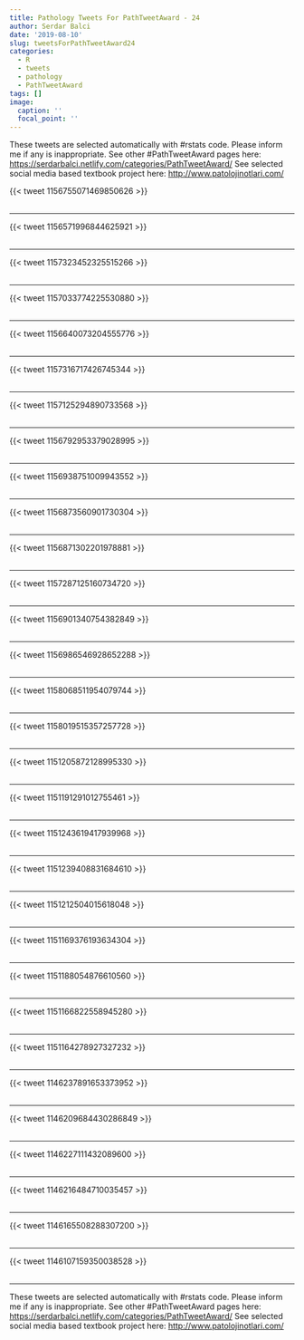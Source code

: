 ```yaml
---
title: Pathology Tweets For PathTweetAward - 24
author: Serdar Balci
date: '2019-08-10'
slug: tweetsForPathTweetAward24
categories:
  - R
  - tweets
  - pathology
  - PathTweetAward
tags: []
image:
  caption: ''
  focal_point: ''
---
```



These tweets are selected automatically with #rstats code. Please inform me if any is inappropriate.
See other #PathTweetAward pages here: https://serdarbalci.netlify.com/categories/PathTweetAward/ 
See selected social media based textbook project here: http://www.patolojinotlari.com/

{{< tweet 1156755071469850626 >}}
<br>
<br>
<hr>
{{< tweet 1156571996844625921 >}}
<br>
<br>
<hr>
{{< tweet 1157323452325515266 >}}
<br>
<br>
<hr>
{{< tweet 1157033774225530880 >}}
<br>
<br>
<hr>
{{< tweet 1156640073204555776 >}}
<br>
<br>
<hr>
{{< tweet 1157316717426745344 >}}
<br>
<br>
<hr>
{{< tweet 1157125294890733568 >}}
<br>
<br>
<hr>
{{< tweet 1156792953379028995 >}}
<br>
<br>
<hr>
{{< tweet 1156938751009943552 >}}
<br>
<br>
<hr>
{{< tweet 1156873560901730304 >}}
<br>
<br>
<hr>
{{< tweet 1156871302201978881 >}}
<br>
<br>
<hr>
{{< tweet 1157287125160734720 >}}
<br>
<br>
<hr>
{{< tweet 1156901340754382849 >}}
<br>
<br>
<hr>
{{< tweet 1156986546928652288 >}}
<br>
<br>
<hr>
{{< tweet 1158068511954079744 >}}
<br>
<br>
<hr>
{{< tweet 1158019515357257728 >}}
<br>
<br>
<hr>
{{< tweet 1151205872128995330 >}}
<br>
<br>
<hr>
{{< tweet 1151191291012755461 >}}
<br>
<br>
<hr>
{{< tweet 1151243619417939968 >}}
<br>
<br>
<hr>
{{< tweet 1151239408831684610 >}}
<br>
<br>
<hr>
{{< tweet 1151212504015618048 >}}
<br>
<br>
<hr>
{{< tweet 1151169376193634304 >}}
<br>
<br>
<hr>
{{< tweet 1151188054876610560 >}}
<br>
<br>
<hr>
{{< tweet 1151166822558945280 >}}
<br>
<br>
<hr>
{{< tweet 1151164278927327232 >}}
<br>
<br>
<hr>
{{< tweet 1146237891653373952 >}}
<br>
<br>
<hr>
{{< tweet 1146209684430286849 >}}
<br>
<br>
<hr>
{{< tweet 1146227111432089600 >}}
<br>
<br>
<hr>
{{< tweet 1146216484710035457 >}}
<br>
<br>
<hr>
{{< tweet 1146165508288307200 >}}
<br>
<br>
<hr>
{{< tweet 1146107159350038528 >}}
<br>
<br>
<hr>


These tweets are selected automatically with #rstats code. Please inform me if any is inappropriate.
See other #PathTweetAward pages here: https://serdarbalci.netlify.com/categories/PathTweetAward/ 
See selected social media based textbook project here: http://www.patolojinotlari.com/
